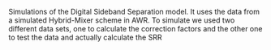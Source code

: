 Simulations of the Digital Sideband Separation model. It uses the data from a simulated Hybrid-Mixer scheme in AWR. To simulate we used two different data sets, one to calculate the correction factors and the other one to test the data and actually calculate the SRR
